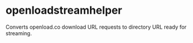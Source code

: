 # openloadstreamhelper
Converts openload.co download URL requests to directory URL ready for streaming.
